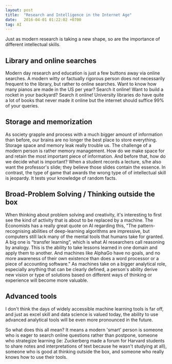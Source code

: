 ```yaml
---
layout: post
title:  "Research and Intelligence in the Internet Age"
date:   2016-04-01 01:22:02 +0700
tag: AI
---
```


Just as modern research is taking a new shape, so are the importance of different intellectual skills.  

## Library and online searches
Modern day research and education is just a few buttons away via online searches. A modern witty or factually rigorous person does not necessarily frequent to the library, but rather to online searches. Want to know how many pianos are made in the US per year? Search it online! Want to build a rocket in your backyard? Search it online! University libraries do have quite a lot of books that never made it online but the internet should suffice 99% of your queries. 

## Storage and memorization 
As society grapple and process with a much bigger amount of information than before, our brains are no longer the best place to store everything. Storage space and memory leak really trouble us. The challenge of a modern person is rather memory management. How do we make space for and retain the most important piece of information. And before that, how do we decide what is important? When a student records a lecture, s/he also want the professor's slide; they believe those slides contain the essence. In contrast, the type of game that awards the wrong type of of intellectual skill is jeopardy. It tests your knowledge of random facts.

## Broad-Problem Solving / Thinking outside the box
When thinking about problem solving and creativity, it's interesting to first see the kind of activity that is about to be replaced by a machine. The Economists has a really great quote on AI regarding this, "The pattern-recognising abilities of deep-learning algorithms are impressive, but computers still lack many of the mental tools that humans take for granted. A big one is “transfer learning”, which is what AI researchers call reasoning by analogy. This is the ability to take lessons learned in one domain and apply them to another. And machines like AlphaGo have no goals, and no more awareness of their own existence than does a word processor or a piece of accounting software." 
As machines take on a bigger analytical role, especially anything that can be clearly defined, a person's ability derive new vision or type of solutions based on different ways of thinking or experience will become more valuable.

## Advanced tools
I don't think the days of widely accessible machine learning tools is far off, and just as excel skill and data science is valued today, the ability to use advanced analytical tools will be even more pronounced in the future. 

So what does this all mean? It means a modern 'smart' person is someone who is eager to search online questions rather than postpone, someone who strategize learning (ie: Zuckerberg made a forum for Harvard students to share notes and interpretations of text because he wasn't studying at all), someone who is good at thinking outside the box, and someone who really knows how to use their tools.  


